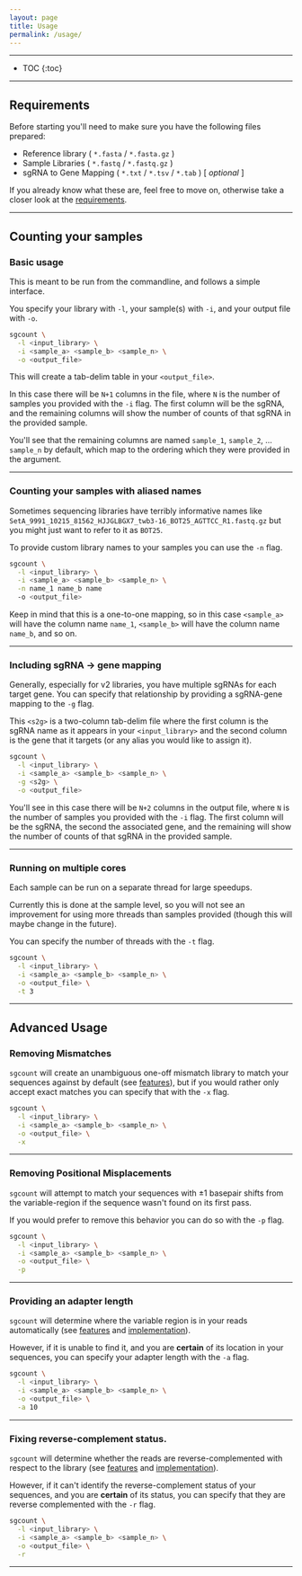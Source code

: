 ```yaml
---
layout: page
title: Usage
permalink: /usage/
---
```


---
* TOC
{:toc}

---
## Requirements
Before starting you'll need to make sure you have the following files prepared: 

- Reference library ( `*.fasta` / `*.fasta.gz` )
- Sample Libraries ( `*.fastq` / `*.fastq.gz` )
- sgRNA to Gene Mapping ( `*.txt` / `*.tsv` / `*.tab` ) [ _optional_ ]

If you already know what these are, feel free to move on, otherwise take a closer look at the [requirements](requirements.md).


---
## Counting your samples

### Basic usage
This is meant to be run from the commandline, and follows a simple interface. 

You specify your library with `-l`, your sample(s) with `-i`, and your output file with `-o`.

```bash
sgcount \
  -l <input_library> \
  -i <sample_a> <sample_b> <sample_n> \
  -o <output_file>
```

This will create a tab-delim table in your `<output_file>`.

In this case there will be `N+1` columns in the file, where `N` is the number of samples you provided with the `-i` flag.
The first column will be the sgRNA, and the remaining columns will show the number of counts of that sgRNA in the provided sample.

You'll see that the remaining columns are named `sample_1`, `sample_2`, ... `sample_n` by default, which map to the ordering which they were provided in the argument.

---

### Counting your samples with aliased names
Sometimes sequencing libraries have terribly informative names like `SetA_9991_10215_81562_HJJGLBGX7_twb3-16_BOT25_AGTTCC_R1.fastq.gz` but you might just want to refer to it as `BOT25`. 

To provide custom library names to your samples you can use the `-n` flag.


```bash
sgcount \
  -l <input_library> \
  -i <sample_a> <sample_b> <sample_n> \
  -n name_1 name_b name
  -o <output_file>
```

Keep in mind that this is a one-to-one mapping, so in this case `<sample_a>` will have the column name `name_1`, `<sample_b>` will have the column name `name_b`, and so on.

---
### Including sgRNA &rarr; gene mapping
Generally, especially for v2 libraries, you have multiple sgRNAs for each target gene. 
You can specify that relationship by providing a sgRNA-gene mapping to the `-g` flag.

This `<s2g>` is a two-column tab-delim file where the first column is the sgRNA name as it appears in your `<input_library>` and the second column is the gene that it targets (or any alias you would like to assign it).

```bash
sgcount \
  -l <input_library> \
  -i <sample_a> <sample_b> <sample_n> \
  -g <s2g> \
  -o <output_file>
```

You'll see in this case there will be `N+2` columns in the output file, where `N` is the number of samples you provided with the `-i` flag.
The first column will be the sgRNA, the second the associated gene, and the remaining will show the number of counts of that sgRNA in the provided sample.

---
### Running on multiple cores
Each sample can be run on a separate thread for large speedups. 

Currently this is done at the sample level, so you will not see an improvement for using more threads than samples provided (though this will maybe change in the future).

You can specify the number of threads  with the `-t` flag.

```bash
sgcount \
  -l <input_library> \
  -i <sample_a> <sample_b> <sample_n> \
  -o <output_file> \
  -t 3
```


---
## Advanced Usage

### Removing Mismatches
`sgcount` will create an unambiguous one-off mismatch library to match your sequences against by default (see [features](/about.md#features)), but if you would rather only accept exact matches you can specify that with the `-x` flag.

```bash
sgcount \
  -l <input_library> \
  -i <sample_a> <sample_b> <sample_n> \
  -o <output_file> \
  -x
```

---
### Removing Positional Misplacements
`sgcount` will attempt to match your sequences with ±1 basepair shifts from the variable-region if the sequence wasn't found on its first pass.

If you would prefer to remove this behavior you can do so with the `-p` flag.

```bash
sgcount \
  -l <input_library> \
  -i <sample_a> <sample_b> <sample_n> \
  -o <output_file> \
  -p
```

---
### Providing an adapter length
`sgcount` will determine where the variable region is in your reads automatically (see [features](/about.md#features) and [implementation](/implementation.md#variable-region-positioning-and-reverse-complement-identification)).

However, if it is unable to find it, and you are __certain__ of its location in your sequences, you can specify your adapter length with the `-a` flag.

```bash
sgcount \
  -l <input_library> \
  -i <sample_a> <sample_b> <sample_n> \
  -o <output_file> \
  -a 10
```

---
### Fixing reverse-complement status.
`sgcount` will determine whether the reads are reverse-complemented with respect to the library (see [features](/about.md#features) and [implementation](/implementation.md#variable-region-positioning-and-reverse-complement-identification)).

However, if it can't identify the reverse-complement status of your sequences, and you are __certain__ of its status, you can specify that they are reverse complemented with the `-r` flag.

```bash
sgcount \
  -l <input_library> \
  -i <sample_a> <sample_b> <sample_n> \
  -o <output_file> \
  -r
```
---
